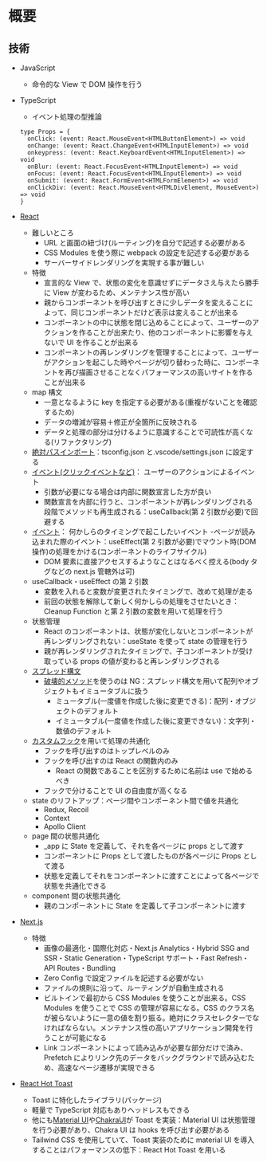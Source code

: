 # 概要

## 技術

- JavaScript

  - 命令的な View で DOM 操作を行う

- TypeScript

  - イベント処理の型推論

  ```
  type Props = {
    onClick: (event: React.MouseEvent<HTMLButtonElement>) => void
    onChange: (event: React.ChangeEvent<HTMLInputElement>) => void
    onkeypress: (event: React.KeyboardEvent<HTMLInputElement>) => void
    onBlur: (event: React.FocusEvent<HTMLInputElement>) => void
    onFocus: (event: React.FocusEvent<HTMLInputElement>) => void
    onSubmit: (event: React.FormEvent<HTMLFormElement>) => void
    onClickDiv: (event: React.MouseEvent<HTMLDivElement, MouseEvent>) => void
  }
  ```

- [React](https://ja.reactjs.org/docs/getting-started.html)

  - 難しいところ
    - URL と画面の紐づけ(ルーティング)を自分で記述する必要がある
    - CSS Modules を使う際に webpack の設定を記述する必要がある
    - サーバーサイドレンダリングを実現する事が難しい
  - 特徴
    - 宣言的な View で、状態の変化を意識せずにデータさえ与えたら勝手に View が変わるため、メンテナンス性が高い
    - 親からコンポーネントを呼び出すときに少しデータを変えることによって、同じコンポーネントだけど表示は変えることが出来る
    - コンポーネントの中に状態を閉じ込めることによって、ユーザーのアクションを作ることが出来たり、他のコンポーネントに影響を与えないで UI を作ることが出来る
    - コンポーネントの再レンダリングを管理することによって、ユーザーがアクションを起こした時やページが切り替わった時に、コンポーネントを再び描画させることなくパフォーマンスの高いサイトを作ることが出来る
  - map 構文
    - 一意となるように key を指定する必要がある(重複がないことを確認するため)
    - データの増減が容易＋修正が全箇所に反映される
    - データと処理の部分は分けるように意識することで可読性が高くなる(リファクタリング)
  - [絶対パスインポート](https://nextjs.org/docs/advanced-features/module-path-aliases)：tsconfig.json と.vscode/settings.json に設定する
  - [イベント(クリックイベントなど)](https://ja.reactjs.org/docs/events.html)：
    ユーザーのアクションによるイベント
    - 引数が必要になる場合は内部に関数宣言した方が良い
    - 関数宣言を内部に行うと、コンポーネントが再レンダリングされる段階でメソッドも再生成される：useCallback(第 2 引数が必要)で回避する
  - [イベント](https://ja.reactjs.org/docs/events.html)：
    何かしらのタイミングで起こしたいイベント -ページが読み込まれた際のイベント：useEffect(第 2 引数が必要)でマウント時(DOM 操作)の処理をかける(コンポーネントのライフサイクル)
    - DOM 要素に直接アクセスするようなことはなるべく控える(body タグなどの next.js 管轄外は可)
  - useCallback・useEffect の第 2 引数
    - 変数を入れると変数が変更されたタイミングで、改めて処理が走る
    - 前回の状態を解除して新しく何かしらの処理をさせたいとき：Cleanup Function と第 2 引数の変数を用いて処理を行う
  - 状態管理
    - React のコンポーネントは、状態が変化しないとコンポーネントが再レンダリングされない：useState を使って state の管理を行う
    - 親が再レンダリングされたタイミングで、子コンポーネントが受け取っている props の値が変わると再レンダリングされる
  - [スプレッド構文](https://developer.mozilla.org/ja/docs/Web/JavaScript/Reference/Operators/Spread_syntax)
    - [破壊的メソッド](https://jsprimer.net/basic/array/#mutable-immutable)を使うのは NG：スプレッド構文を用いて配列やオブジェクトもイミュータブルに扱う
      - ミュータブル(一度値を作成した後に変更できる)：配列・オブジェクトのデフォルト
      - イミュータブル(一度値を作成した後に変更できない)：文字列・数値のデフォルト
  - [カスタムフック](https://ja.reactjs.org/docs/hooks-custom.html)を用いて処理の共通化
    - フックを呼び出すのはトップレベルのみ
    - フックを呼び出すのは React の関数内のみ
      - React の関数であることを区別するために名前は use で始めるべき
    - フックで分けることで UI の自由度が高くなる
  - state のリフトアップ：ページ間やコンポーネント間で値を共通化
    - Redux, Recoil
    - Context
    - Apollo Client
  - page 間の状態共通化
    - \_app に State を定義して、それを各ページに props として渡す
    - コンポーネントに Props として渡したものが各ページに Props として渡る
    - 状態を定義してそれをコンポーネントに渡すことによって各ページで状態を共通化できる
  - component 間の状態共通化
    - 親のコンポーネントに State を定義して子コンポーネントに渡す

- [Next.js](https://nextjs.org/docs)

  - 特徴
    - 画像の最適化・国際化対応・Next.js Analytics・Hybrid SSG and SSR・Static Generation・TypeScript サポート・Fast Refresh・API Routes・Bundling
    - Zero Config で設定ファイルを記述する必要がない
    - ファイルの規則に沿って、ルーティングが自動生成される
    - ビルトインで最初から CSS Modules を使うことが出来る。CSS Modules を使うことで CSS の管理が容易になる。CSS のクラス名が被らないように一意の値を割り振る。絶対にクラスセレクターでなければならない。メンテナンス性の高いアプリケーション開発を行うことが可能になる
    - Link コンポーネントによって読み込みが必要な部分だけで済み、Prefetch によりリンク先のデータをバックグラウンドで読み込むため、高速なページ遷移が実現できる

- [React Hot Toast](https://react-hot-toast.com/)
  - Toast に特化したライブラリ(パッケージ)
  - 軽量で TypeScript 対応もありヘッドレスもできる
  - 他にも[Material UI](https://material-ui.com/ja/components/snackbars/)や[ChakraUI](https://chakra-ui.com/docs/feedback/toast)が Toast を実装：Material UI は状態管理を行う必要があり、Chakra UI は hooks を呼び出す必要がある
  - Tailwind CSS を使用していて、Toast 実装のために material UI を導入することはパフォーマンスの低下：React Hot Toast を用いる

